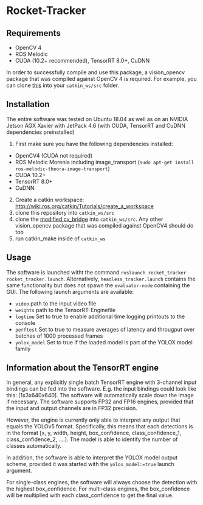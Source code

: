 # Rocket-Tracker

## Requirements


- OpenCV 4
- ROS Melodic
- CUDA (10.2+ recommended), TensorRT 8.0+, CuDNN

In order to successfully compile and use this package, a vision_opencv package that was compiled against OpenCV 4 is required. For example, you can clone [this](https://github.com/DavidBaldsiefen/vision_opencv) into your `catkin_ws/src` folder.

## Installation

The entire software was tested on Ubuntu 18.04 as well as on an NVIDIA Jetson AGX Xavier with JetPack 4.6 (with CUDA, TensorRT and CuDNN dependencies preinstalled)

1. First make sure you have the following dependencies installed:
  - OpenCV4 (CUDA not required)
  - ROS Melodic Morenia including image_transport (`sudo apt-get install ros-melodic-theora-image-transport`)
  - CUDA 10.2+
  - TensorRT 8.0+
  - CuDNN

2. Create a catkin workspace: http://wiki.ros.org/catkin/Tutorials/create_a_workspace
3. clone this repository into `catkin_ws/src`
4. clone the [modified cv_bridge](https://github.com/DavidBaldsiefen/vision_opencv) into `catkin_ws/src`. Any other vision_opencv package that was compiled against OpenCV4 should do too
5. run catkin_make inside of `catkin_ws`

## Usage

The software is launched witht the command `roslaunch rocket_tracker rocket_tracker.launch`. Alternatively, `headless_tracker.launch` contains the same functionality but does not spawn the `evaluator-node` containing the GUI.
The following launch arguments are available:

  - `video` path to the input video file
  - `weights` path to the TensorRT-Enginefile
  - `logtime` Set to true to enable additional time logging printouts to the console
  - `perftest` Set to true to measure averages of latency and througput over batches of 1000 processed frames
  - `yolox_model` Set to true if the loaded model is part of the YOLOX model family

## Information about the TensorRT engine

In general, any explicitly single batch TensorRT engine with 3-channel input bindings can be fed into the software. E.g. the input bindings could look like this: [1x3x640x640]. The software will automatically scale down the image if necessary. The software supports FP32 and FP16 engines, provided that the input and output channels are in FP32 precision.

However, the engine is currently only able to interpret any output that equals the YOLOv5 format. Specifically, this means that each detections is in the format [x, y, width, height, box_confidence, class_confidence_1, class_confidence_2, ....]. The model is able to identify the number of classes automatically.

In addition, the software is able to interpret the YOLOX model output scheme, provided it was started with the `yolox_model:=true` launch argument.

For single-class engines, the software will always choose the detection with the highest box_confidence. For multi-class engines, the box_confidence will be multiplied with each class_confidence to get the final value.
